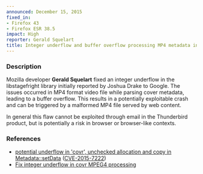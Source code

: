 ```yaml
---
announced: December 15, 2015
fixed_in:
- Firefox 43
- Firefox ESR 38.5
impact: High
reporter: Gerald Squelart
title: Integer underflow and buffer overflow processing MP4 metadata in libstagefright
---
```


<h3>Description</h3>

<p>Mozilla developer <strong>Gerald Squelart</strong> fixed an integer underflow in the
libstagefright library initially reported by Joshua Drake to Google. The issues occurred
in MP4 format video file while parsing cover metadata, leading  to a buffer overflow. This
results in a potentially exploitable crash and can be triggered by a malformed MP4
file served by web content.
</p>

<p class="note">In general this flaw cannot be exploited through email in the
Thunderbird product, but is potentially a risk in browser or browser-like contexts.</p>

<h3>References</h3>

<ul>
  <li><a href="https://bugzilla.mozilla.org/show_bug.cgi?id=1216748">
       potential underflow in 'covr', unchecked allocation and copy in Metadata::setData</a>
(<a href="http://cve.mitre.org/cgi-bin/cvename.cgi?name=CVE-2015-7222"
class="ex-ref">CVE-2015-7222</a>)</li>
   <li><a
href="https://android.googlesource.com/platform/frameworks/av/+/c87faed60483afb2466e03892bda80b72e5822c7%5E!/#F0">Fix integer underflow in covr MPEG4
processing</a></li>
</ul>

